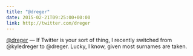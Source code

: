 ```yaml
---
title: "@dreger"
date: 2015-02-21T09:25:00+00:00
link: http://twitter.com/dreger
---
```

[@dreger](http://twitter.com/dreger) &mdash; 
If Twitter is your sort of thing, I recently switched from @kyledreger to @dreger. Lucky, I know, given most surnames are taken.
